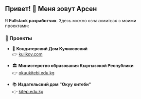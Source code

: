 ## Привет! 👋 Меня зовут Арсен  

Я **Fullstack разработчик**. Здесь можно ознакомиться с моими проектами:  

### 🚀 Проекты  

- 🍰 **Кондитерский Дом Куликовский**  
  👉 [kulikov.com](https://kulikov.com/)  

- 🏛 **Министерство образования Кыргызской Республики**  
  👉 [okuukitebi.edu.kg](https://okuukitebi.edu.kg/)  

- 📚 **Издательский дом "Окуу китеби"**  
  👉 [kitep.edu.kg](https://kitep.edu.kg/)  
